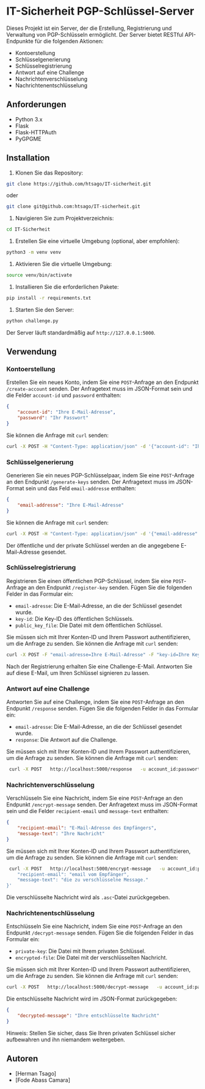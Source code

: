 IT-Sicherheit PGP-Schlüssel-Server
==================================

Dieses Projekt ist ein Server, der die Erstellung, Registrierung und Verwaltung von PGP-Schlüsseln ermöglicht. Der Server bietet RESTful API-Endpunkte für die folgenden Aktionen:

* Kontoerstellung
* Schlüsselgenerierung
* Schlüsselregistrierung
* Antwort auf eine Challenge
* Nachrichtenverschlüsselung
* Nachrichtenentschlüsselung

Anforderungen
------------

* Python 3.x
* Flask
* Flask-HTTPAuth
* PyGPGME

Installation
------------

1. Klonen Sie das Repository:
```bash
git clone https://github.com/htsago/IT-sicherheit.git
```
oder 
```bash
git clone git@github.com:htsago/IT-sicherheit.git
```
1. Navigieren Sie zum Projektverzeichnis:
```bash
cd IT-Sicherheit
```
1. Erstellen Sie eine virtuelle Umgebung (optional, aber empfohlen):
```bash
python3 -m venv venv
```
1. Aktivieren Sie die virtuelle Umgebung:
```bash
source venv/bin/activate
```
1. Installieren Sie die erforderlichen Pakete:
```bash
pip install -r requirements.txt
```
1. Starten Sie den Server:
```bash
python challenge.py
```
Der Server läuft standardmäßig auf `http://127.0.0.1:5000`.

Verwendung
-----------

### Kontoerstellung

Erstellen Sie ein neues Konto, indem Sie eine `POST`-Anfrage an den Endpunkt `/create-account` senden. Der Anfragetext muss im JSON-Format sein und die Felder `account-id` und `password` enthalten:

```json
{
    "account-id": "Ihre E-Mail-Adresse",
    "password": "Ihr Passwort"
}
```

Sie können die Anfrage mit `curl` senden:

```bash
curl -X POST -H "Content-Type: application/json" -d '{"account-id": "Ihre E-Mail-Adresse", "password": "Ihr Passwort"}' http://127.0.0.1:5000/create-account
```

### Schlüsselgenerierung

Generieren Sie ein neues PGP-Schlüsselpaar, indem Sie eine `POST`-Anfrage an den Endpunkt `/generate-keys` senden. Der Anfragetext muss im JSON-Format sein und das Feld `email-addresse` enthalten:

```json
{
    "email-addresse": "Ihre E-Mail-Adresse"
}
```

Sie können die Anfrage mit `curl` senden:

```bash
curl -X POST -H "Content-Type: application/json" -d '{"email-addresse": "Ihre E-Mail-Adresse"}' http://127.0.0.1:5000/generate-keys
```

Der öffentliche und der private Schlüssel werden an die angegebene E-Mail-Adresse gesendet.

### Schlüsselregistrierung

Registrieren Sie einen öffentlichen PGP-Schlüssel, indem Sie eine `POST`-Anfrage an den Endpunkt `/register-key` senden. Fügen Sie die folgenden Felder in das Formular ein:

* `email-adresse`: Die E-Mail-Adresse, an die der Schlüssel gesendet wurde.
* `key-id`: Die Key-ID des öffentlichen Schlüssels.
* `public_key_file`: Die Datei mit dem öffentlichen Schlüssel.

Sie müssen sich mit Ihrer Konten-ID und Ihrem Passwort authentifizieren, um die Anfrage zu senden. Sie können die Anfrage mit `curl` senden:

```bash
curl -X POST -F "email-adresse=Ihre E-Mail-Adresse" -F "key-id=Ihre Key-ID" -F "public_key_file=@/Pfad/zur/Datei/mit/dem/öffentlichen/Schlüssel" http://127.0.0.1:5000/register-key
```

Nach der Registrierung erhalten Sie eine Challenge-E-Mail. Antworten Sie auf diese E-Mail, um Ihren Schlüssel signieren zu lassen.

### Antwort auf eine Challenge

Antworten Sie auf eine Challenge, indem Sie eine `POST`-Anfrage an den Endpunkt `/response` senden. Fügen Sie die folgenden Felder in das Formular ein:

* `email-adresse`: Die E-Mail-Adresse, an die der Schlüssel gesendet wurde.
* `response`: Die Antwort auf die Challenge.

Sie müssen sich mit Ihrer Konten-ID und Ihrem Passwort authentifizieren, um die Anfrage zu senden. Sie können die Anfrage mit `curl` senden:

```bash
 curl -X POST   http://localhost:5000/response   -u account_id:passwort   -F 'email-adresse=your email-adress'   -F 'response=Antwort auf Challenge'
```

### Nachrichtenverschlüsselung

Verschlüsseln Sie eine Nachricht, indem Sie eine `POST`-Anfrage an den Endpunkt `/encrypt-message` senden. Der Anfragetext muss im JSON-Format sein und die Felder `recipient-email` und `message-text` enthalten:

```json
{
    "recipient-email": "E-Mail-Adresse des Empfängers",
    "message-text": "Ihre Nachricht"
}
```

Sie müssen sich mit Ihrer Konten-ID und Ihrem Passwort authentifizieren, um die Anfrage zu senden. Sie können die Anfrage mit `curl` senden:

```bash
 curl -X POST   http://localhost:5000/encrypt-message   -u account_id:passwort   -H "Content-Type: application/json"   -d '{
    "recipient-email": "email vom Empfänger",
    "message-text": "die zu verschlüsselne Message."
}'
```

Die verschlüsselte Nachricht wird als `.asc`-Datei zurückgegeben.

### Nachrichtenentschlüsselung

Entschlüsseln Sie eine Nachricht, indem Sie eine `POST`-Anfrage an den Endpunkt `/decrypt-message` senden. Fügen Sie die folgenden Felder in das Formular ein:

* `private-key`: Die Datei mit Ihrem privaten Schlüssel.
* `encrypted-file`: Die Datei mit der verschlüsselten Nachricht.

Sie müssen sich mit Ihrer Konten-ID und Ihrem Passwort authentifizieren, um die Anfrage zu senden. Sie können die Anfrage mit `curl` senden:

```bash
curl -X POST   http://localhost:5000/decrypt-message   -u account_id:passwort   -F 'private-key=@/home/htsago/IT-sicherheit/keys/private.asc'   -F 'encrypted-file=@/pfad/to/IT-sicherheit/keys/encrypted_message.asc'
```

Die entschlüsselte Nachricht wird im JSON-Format zurückgegeben:

```json
{
    "decrypted-message": "Ihre entschlüsselte Nachricht"
}
```

Hinweis: Stellen Sie sicher, dass Sie Ihren privaten Schlüssel sicher aufbewahren und ihn niemandem weitergeben.

Autoren
-------

* [Herman Tsago]
* [Fode Abass Camara]
